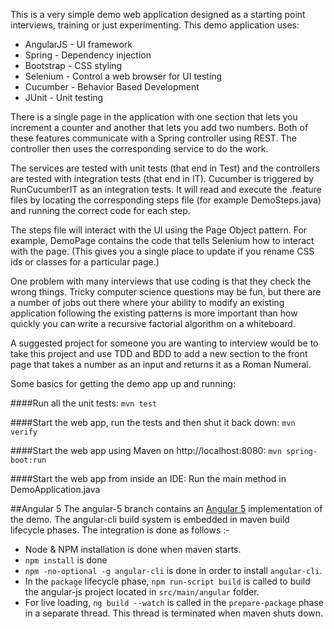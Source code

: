 
This is a very simple demo web application designed as a starting point
interviews, training or just experimenting. This demo application uses:

* AngularJS - UI framework
* Spring - Dependency injection
* Bootstrap - CSS styling
* Selenium - Control a web browser for UI testing
* Cucumber - Behavior Based Development
* JUnit - Unit testing

There is a single page in the application with one section that lets
you increment a counter and another that lets you add two numbers. Both
of these features communicate with a Spring controller using REST. The 
controller then uses the corresponding service to do the work.

The services are tested with unit tests (that end in Test) and the 
controllers are tested with integration tests (that end in IT). Cucumber
is triggered by RunCucumberIT as an integration tests. It will read and 
execute the .feature files by locating the corresponding steps file (for
example DemoSteps.java) and running the correct code for each step. 

The steps file will interact with the UI using the Page Object pattern.
For example, DemoPage contains the code that tells Selenium how to 
interact with the page. (This gives you a single place to update if
you rename CSS ids or classes for a particular page.)

One problem with many interviews that use coding is that they check the
wrong things. Tricky computer science questions may be fun, but 
there are a number of jobs out there where your ability to modify an
existing application following the existing patterns is more important
than how quickly you can write a recursive factorial algorithm on a 
whiteboard.
 
A suggested project for someone you are wanting to interview would be to
take this project and use TDD and BDD to add a new section to the front 
page that takes a number as an input and returns it as a Roman Numeral.

Some basics for getting the demo app up and running:

####Run all the unit tests:
```mvn test```

####Start the web app, run the tests and then shut it back down:
```mvn verify```

####Start the web app using Maven on http://localhost:8080:
```mvn spring-boot:run```

####Start the web app from inside an IDE:
Run the main method in DemoApplication.java

##Angular 5
The angular-5 branch contains an [Angular 5](https://angular.io/guide/quickstart) implementation of the demo. The angular-cli build system is embedded in maven build lifecycle phases. The integration is done as follows :-

* Node & NPM installation is done when maven starts.
* ```npm install``` is done 
* ```npm -no-optional -g angular-cli``` is done in order to install ```angular-cli```.
* In the ```package``` lifecycle phase, ```npm run-script build``` is called to build the angular-js project located in ```src/main/angular``` folder.
* For live loading, ```ng build --watch``` is called in the ```prepare-package``` phase in a separate thread. This thread is terminated when maven shuts down.

